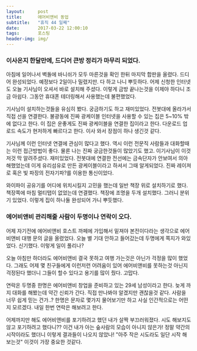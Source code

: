 ```yaml
---          
layout:	    post          
title: 	    에어비앤비 동업
subtitle:   "휴직 44 일째"          
date:       2017-03-22 12:00:10   
tags:       포스팅          
header-img: img/
---          
```


### 이사온지 한달만에, 드디어 큰방 정리가 마무리 되었다.
아침에 일어나서 벽돌에 바니쉬가 모두 마른것을 확인 한뒤 마지막 합판을 올렸다. 드디어 완성되었다. 예정보다 2일이나 밀렸지만. 다 하고 나니 뿌듯하다. 어제 신청한 인터넷도 오늘 기사님이 오셔서 바로 설치해 주셨다. 이렇게 금방 끝나는것을 이제야 하다니 조금 아쉽다. 그동안 휴대폰 테더링해서 사용했는데 불편했었다.

기사님이 설치하는것들을 유심히 봤다. 궁금하기도 하고 재미있었다. 전봇대에 올라가서 직접 선을 연결한다. 불광동에 진짜 광케이블 인터넷을 사용할 수 있는 집은 5~10% 밖에 없다고 한다. 이 집은 운좋게도 진짜 광케이블을 연결한 집이라고 한다. 다운로드 업로드 속도가 현저하게 빠르다고 한다. 이사 와서 장점이 하나 생긴것 같다.

기사님께 이런 인터넷 연결에 관심이 많다고 했다. 역시 이런 전문직 사람들과 대화할때는 이런 접근방법이 좋다. 물론 나는 진짜 궁금한것들이 많았기도 했고. 이기사님이 이것저것 막 알려주셨다. 재미있었다. 전봇대에 연결한 전선에는 금속단자가 안보여서 의아해했었는데 이게 유리섬유로 만든 광케이블이라고 하셔서 그때 알게되었다. 진짜 레이져로 혹은 빛 파장의 전자기파?를 이용한 통신이었다.

와이파이 공유기를 어디에 위치시킬지 고민을 했는데 일반 책장 위로 설치하기로 했다. 책장쪽에 마침 멀티탭이 없었는데 연결했다. 책장에 조명을 두개 설치했다. 그러니 분위기 있었다. 이렇게 집이 하나둘 완성되어 가니 뿌듯했다.


### 에어비앤비 관리해줄 사람이 두명이나 연락이 오다.
어제 자기전에 에어비앤비 호스트 까페에 가입해서 밑져야 본전이다라는 생각으로 에어비앤비 대행 문의 글을 올렸었다. 오늘 별 기대 안하고 들어갔는데 두명에게 쪽지가 와있었다. 신기했다. 이렇게 일이 풀리나?

오늘 아침만 하더라도 에어비앤비 결국 못하고 여행 가는것은 아닌가 걱정을 많이 했었다. 그래도 어제 몇 친구들에게 이런저런 어려움이 있어 에어비앤비를 못하는것 아닌지 걱정된다 했더니 그들이 할수 있다고 용기를 많이 줬다. 고맙다.

연락온 두명중 한명은 에어비앤비 창업을 준비하고 있는 29세 남성이라고 한다. 늦게 까지 대화를 해봤는데 약간 신뢰가 간다. 직접 만나봐야 알겠지만 괜찮을것 같다. 사람을 너무 쉽게 믿는 건가..? 한명은 문자로 몇가지 물어보기만 하고 사실 인간적으로는 어떤지 모르겠다. 내일 한번 연락은 해보려고 한다.

어제까지만 해도 에어비앤비를 포기하려고 했던 내가 살짝 부끄러워졌다. 시도 해보지도 않고 포기하려고 했다니?? 이건 내가 아는 숲사람의 모습이 아니지 않은가! 정말 약간의 시작이라도 했더니 이렇게 결과들이 나오지 않았나! "아주 작은 시도라도 일단 시작 해보는것" 이것이 가장 중요한 것같다. 
